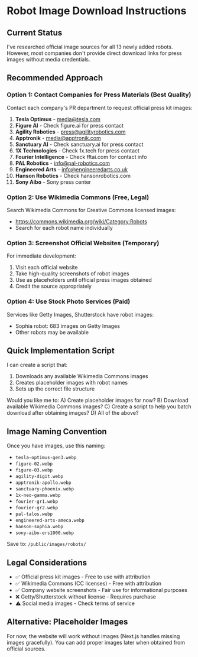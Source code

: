 # Robot Image Download Instructions

## Current Status

I've researched official image sources for all 13 newly added robots. However, most companies don't provide direct download links for press images without media credentials.

## Recommended Approach

### Option 1: Contact Companies for Press Materials (Best Quality)

Contact each company's PR department to request official press kit images:

1. **Tesla Optimus** - media@tesla.com
2. **Figure AI** - Check figure.ai for press contact
3. **Agility Robotics** - press@agilityrobotics.com
4. **Apptronik** - media@apptronik.com
5. **Sanctuary AI** - Check sanctuary.ai for press contact
6. **1X Technologies** - Check 1x.tech for press contact
7. **Fourier Intelligence** - Check fftai.com for contact info
8. **PAL Robotics** - info@pal-robotics.com
9. **Engineered Arts** - info@engineeredarts.co.uk
10. **Hanson Robotics** - Check hansonrobotics.com
11. **Sony Aibo** - Sony press center

### Option 2: Use Wikimedia Commons (Free, Legal)

Search Wikimedia Commons for Creative Commons licensed images:
- https://commons.wikimedia.org/wiki/Category:Robots
- Search for each robot name individually

### Option 3: Screenshot Official Websites (Temporary)

For immediate development:
1. Visit each official website
2. Take high-quality screenshots of robot images
3. Use as placeholders until official press images obtained
4. Credit the source appropriately

### Option 4: Use Stock Photo Services (Paid)

Services like Getty Images, Shutterstock have robot images:
- Sophia robot: 683 images on Getty Images
- Other robots may be available

## Quick Implementation Script

I can create a script that:
1. Downloads any available Wikimedia Commons images
2. Creates placeholder images with robot names
3. Sets up the correct file structure

Would you like me to:
A) Create placeholder images for now?
B) Download available Wikimedia Commons images?
C) Create a script to help you batch download after obtaining images?
D) All of the above?

## Image Naming Convention

Once you have images, use this naming:
- `tesla-optimus-gen3.webp`
- `figure-02.webp`
- `figure-03.webp`
- `agility-digit.webp`
- `apptronik-apollo.webp`
- `sanctuary-phoenix.webp`
- `1x-neo-gamma.webp`
- `fourier-gr1.webp`
- `fourier-gr2.webp`
- `pal-talos.webp`
- `engineered-arts-ameca.webp`
- `hanson-sophia.webp`
- `sony-aibo-ers1000.webp`

Save to: `/public/images/robots/`

## Legal Considerations

- ✅ Official press kit images - Free to use with attribution
- ✅ Wikimedia Commons (CC licenses) - Free with attribution
- ✅ Company website screenshots - Fair use for informational purposes
- ❌ Getty/Shutterstock without license - Requires purchase
- ⚠️ Social media images - Check terms of service

## Alternative: Placeholder Images

For now, the website will work without images (Next.js handles missing images gracefully). You can add proper images later when obtained from official sources.
